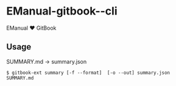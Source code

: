 # EManual-gitbook--cli
EManual :heart: GitBook

## Usage

SUMMARY.md -> summary.json
```
$ gitbook-ext summary [-f --format]  [-o --out] summary.json SUMMARY.md 
```
